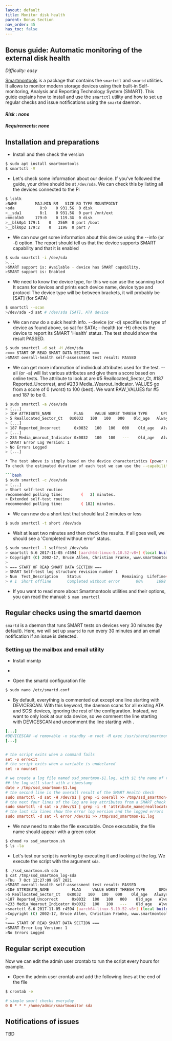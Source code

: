 ```yaml
---
layout: default
title: Monitor disk health
parent: Bonus Section
nav_order: 45
has_toc: false
---
```

## Bonus guide: Automatic monitoring of the external disk health
*Difficulty: easy*

[Smartmontools](https://www.smartmontools.org/) is a package that contains the `smartctl` and `smartd` utilities. It allows to monitor modern storage devices using their built-in Self-monitoring, Analysis and Reporting Technology System (SMART).
This guide explains how to install and use the `smartctl` utility and how to set up regular checks and issue notifications using the `smartd` daemon.

#### *Risk : none* 

#### *Requirements: none*

## Installation and preparations

* Install and then check the version

```bash
$ sudo apt install smartmontools
$ smartctl -V
```

* Let's check some information about our device. 
If you've followed the guide, your drive should be at `/dev/sda`. 
We can check this by listing all the devices connected to the Pi

```bash
$ lsblk
>NAME        MAJ:MIN RM   SIZE RO TYPE MOUNTPOINT
>sda           8:0    0 931.5G  0 disk
>__sda1        8:1    0 931.5G  0 part /mnt/ext
>mmcblk0     179:0    0 119.3G  0 disk
>__blk0p1 179:1    0   256M  0 part /boot
>__blk0p2 179:2    0   119G  0 part /
```

* We can now get some information about this device using the --info (or -i) option. 
The report should tell us that the device supports SMART capability and that it is enabled

```bash
$ sudo smartctl -i /dev/sda
>...
>SMART support is: Available - device has SMART capability.
>SMART support is: Enabled
```

* We need to know the device type, for this we can use the scanning tool
It scans for devices and prints each device name, device type and protocol
The device type will be between brackets, it will probably be [SAT] (for SATA)

```bash
$ smartctl --scan
>/dev/sda -d sat # /dev/sda [SAT], ATA device
```

* We can now do a quick health info. 
--device (or -d) specifies the type of device as found above, so sat for SATA; 
--health (or -H)  checks the device to report its SMART 'Health' status.
The test should show the result PASSED.

```bash
$ sudo smartctl -d sat -H /dev/sda
>=== START OF READ SMART DATA SECTION ===
>SMART overall-health self-assessment test result: PASSED
```

* We can get more information of individual attributes used for the test. 
--all (or -a) will list various attributes and give them a score based on online tests. 
The attribute to look at are #5 Reallocated_Sector_Ct, #187 Reported_Uncorrest, and #233 Media_Wearout_Indicator.
VALUES go from a score of 0 (worst) to 100 (best). We want RAW_VALUES for #5 and 187 to be 0.
```bash
$ sudo smartctl -a /dev/sda
> [...]
> ID# ATTRIBUTE_NAME          FLAG     VALUE WORST THRESH TYPE      UPDATED  WHEN_FAILED RAW_VALUE
> 5 Reallocated_Sector_Ct   0x0032   100   100   000    Old_age   Always       -       0
> [...]
> 187 Reported_Uncorrect      0x0032   100   100   000    Old_age   Always       -       0
> [...]
> 233 Media_Wearout_Indicator 0x0032   100   100   ---    Old_age   Always       -       1141
> SMART Error Log Version: 1
> No Errors Logged
> [...]

* The test above is simply based on the device characteristics (power on hours, temperature, etc) and on reported errors for the past day-to-day activity (reallocated sectors etc). However, tests can be run that specifically checks the electrical and mechanical properties of the disk and also some amount of disk read testing and data verification. The tests can be either a short test (maximum two minutes) or, if the read/verify test is done on the entire disk rather than a small portion of the disk, a long test (several hours).
To check the estimated duration of each test we can use the --capabilities (or -c) option

```bash
$ sudo smartctl -c /dev/sda
> [...]
> Short self-test routine 
recommended polling time:        (   2) minutes.
> Extended self-test routine
recommended polling time:        ( 182) minutes.
```

* We can now do a short test that should last 2 minutes or less

```bash
$ sudo smartctl -t short /dev/sda
```

* Wait at least two minutes and then check the results.
If all goes well, we should see a 'Completed without error' status.

```bash
$ sudo smartctl -l selftest /dev/sda
> smartctl 6.6 2017-11-05 r4594 [aarch64-linux-5.10.52-v8+] (local build)
> Copyright (C) 2002-17, Bruce Allen, Christian Franke, www.smartmontools.org
>
> === START OF READ SMART DATA SECTION ===
> SMART Self-test log structure revision number 1
> Num  Test_Description    Status                  Remaining  LifeTime(hours)  LBA_of_first_error
> # 1  Short offline       Completed without error       00%      1698         -
```

* If you want to read more about Smartmontools utilities and their options, you can read the manual: `$ man smartctl`

## Regular checks using the smartd daemon

`smartd` is a daemon that runs SMART tests on devices very 30 minutes (by default). Here, we will set up `smartd` to run every 30 minutes and an email notification if an issue is detected. 

### Setting up the mailbox and email utility

* Install msmtp


* 
* Open the smartd configuration file

```bash
$ sudo nano /etc/smartd.conf
```

* By default, everything is commented out except one line starting with DEVICESCAN.
With this keyword, the daemon scans for all existing ATA and SCSI devices, ignoring the rest of the configuration.
Instead, we want to only look at our sda device, so we comment the line starting with DEVICESCAN and uncomment the line starting with .

```ini
[...]
#DEVICESCAN -d removable -n standby -m root -M exec /usr/share/smartmontools/smartd-runner
[...]


# the script exits when a command fails
set -o errexit
# the script exits when a variable is undeclared
set -o nounset

# we create a log file named ssd_smartmon-$1.log, with $1 the name of the device we want to check (sda in our case)
## the log will start with a timestamp
date > /tmp/ssd_smartmon-$1.log
# the second line is the overall result of the SMART Health chech
sudo smartctl -d sat -H /dev/$1 | grep -i overall >> /tmp/ssd_smartmon-$1.log
# the next four lines of the log are key attributes from a SMART check
sudo smartctl -d sat -a /dev/$1 | grep -i -E 'attribute_name|reallocated|reported|wearout'>> /tmp/ssd_smartmon-$1.log
# the last six lines show the error log version and the logged errors
sudo smartctl -d sat -l error /dev/$1 >> /tmp/ssd_smartmon-$1.log
```
* We now need to make the file executable. 
Once executable, the file name should appear with a green color.

```bash
$ chmod +x ssd_smartmon.sh
$ ls -la
```

* Let's test our script is working by executing it and looking at the log. We execute the script with the argument `sda`.

```bash
$ ./ssd_smartmon.sh sda
$ cat /tmp/ssd_smartmon_log-sda
>Thu  7 Oct 12:27:09 BST 2021
>SMART overall-health self-assessment test result: PASSED
>ID# ATTRIBUTE_NAME          FLAG     VALUE WORST THRESH TYPE      UPDATED  WHEN_FAILED RAW_VALUE
>5 Reallocated_Sector_Ct   0x0032   100   100   000    Old_age   Always       -       0
>187 Reported_Uncorrect      0x0032   100   100   000    Old_age   Always       -       0
>233 Media_Wearout_Indicator 0x0032   100   100   ---    Old_age   Always       -       1123
>smartctl 6.6 2017-11-05 r4594 [aarch64-linux-5.10.52-v8+] (local build)
>Copyright (C) 2002-17, Bruce Allen, Christian Franke, www.smartmontools.org
>
>=== START OF READ SMART DATA SECTION ===
>SMART Error Log Version: 1
>No Errors Logged
```

## Regular script execution

Now we can edit the admin user crontab to run the script every hours for example.

* Open the admin user crontab and add the following lines at the end of the file

```bash
$ crontab -e
```

```ini
# simple smart checks everyday
0 0 * * * /home/admin/smartmonitor sda
```

## Notifications of issues

TBD
